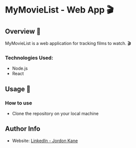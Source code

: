 # MyMovieList - Web App 🎬
## Overview :sunflower:
MyMovieList is a web application for tracking films to watch. 🎬

### Technologies Used:
- Node.js
- React

## Usage :wrench:
### How to use
- Clone the repository on your local machine

## Author Info
- Website: [LinkedIn - Jordon Kane](https://www.linkedin.com/in/jordonkane/)
